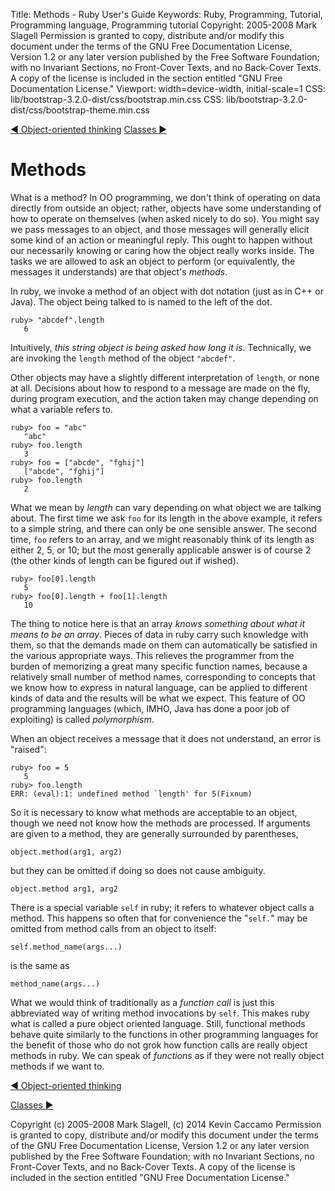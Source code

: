 Title: Methods - Ruby User's Guide
Keywords: Ruby, Programming, Tutorial, Programming language, Programming tutorial
Copyright: 2005-2008 Mark Slagell
           Permission is granted to copy, distribute and/or modify this document under the terms of the GNU Free Documentation License, Version 1.2 or any later version published by the Free Software Foundation; with no Invariant Sections, no Front-Cover Texts, and no Back-Cover Texts.
           A copy of the license is included in the section entitled "GNU Free Documentation License."
Viewport: width=device-width, initial-scale=1
CSS: lib/bootstrap-3.2.0-dist/css/bootstrap.min.css
CSS: lib/bootstrap-3.2.0-dist/css/bootstrap-theme.min.css

<div class="container">
<!-- Previous page -->
<a href="oothinking.html" class="btn btn-default">&#9668; Object-oriented thinking</a>
<!-- Next page -->
<a href="classes.html" class="btn btn-default">Classes &#9658;</a>

Methods
=======

What is a method? In OO programming, we don't think of
operating on data directly from outside an object; rather, objects
have some understanding of how to operate on themselves (when asked
nicely to do so). You might say we pass messages to an object,
and those messages will generally elicit some kind of an action or
meaningful reply. This ought to happen without our necessarily
knowing or caring how the object really works inside. The tasks
we are allowed to ask an object to perform (or equivalently, the
messages it understands) are that object's *methods*.

In ruby, we invoke a method of an object with dot notation (just as
in C++ or Java). The object being talked to is named to the left
of the dot.

    ruby> "abcdef".length
       6

Intuitively, *this string object is being asked how long it
is*.  Technically, we are invoking the `length` method
of the object `"abcdef"`.

Other objects may have a slightly different interpretation of
`length`, or none at all.  Decisions about how to respond
to a message are made on the fly, during program execution, and the
action taken may change depending on what a variable refers to.

    ruby> foo = "abc"
       "abc"
    ruby> foo.length
       3
    ruby> foo = ["abcde", "fghij"]
       ["abcde", "fghij"]
    ruby> foo.length
       2

What we mean by *length* can vary depending on what object
we are talking about.  The first time we ask `foo` for its
length in the above example, it refers to a simple string, and there
can only be one sensible answer.  The second time, `foo`
refers to an array, and we might reasonably think of its length
as either 2, 5, or 10; but the most generally applicable answer is of
course 2 (the other kinds of length can be figured out if wished).

    ruby> foo[0].length
       5
    ruby> foo[0].length + foo[1].length
       10

The thing to notice here is that an array *knows something about
what it means to be an array*.  Pieces of data in ruby carry such
knowledge with them, so that the demands made on them can
automatically be satisfied in the various appropriate ways.  This
relieves the programmer from the burden of memorizing a great many
specific function names, because a relatively small number of method
names, corresponding to concepts that we know how to express in
natural language, can be applied to different kinds of data and the
results will be what we expect.  This feature of OO programming
languages (which, IMHO, Java has done a poor job of exploiting) is
called *polymorphism*.

When an object receives a message that it does not understand, an
error is "raised":

    ruby> foo = 5
       5
    ruby> foo.length
    ERR: (eval):1: undefined method `length' for 5(Fixnum)

So it is necessary to know what methods are acceptable to an object,
though we need not know how the methods are processed.
If arguments are given to a method, they are generally surrounded by
parentheses,

    object.method(arg1, arg2)

but they can be omitted if doing so does not cause ambiguity.

    object.method arg1, arg2

There is a special variable `self` in ruby; it refers to
whatever object calls a method.  This happens so often that for
convenience the "`self.`" may be omitted from method calls from
an object to itself:

    self.method_name(args...)

is the same as

    method_name(args...)

What we would think of traditionally as a *function call* is
just this abbreviated way of writing method invocations by
`self`.  This makes ruby what is called a pure object
oriented language.  Still, functional methods behave quite
similarly to the functions in other programming languages for the
benefit of those who do not grok how function calls are really object
methods in ruby.  We can speak of *functions* as if they
were not really object methods if we want to.

<!-- Previous page -->
<a href="oothinking.html" class="btn btn-default">&#9668; Object-oriented thinking</a>
<!-- Next page -->
<a href="classes.html" class="btn btn-default">Classes &#9658;</a>

Copyright (c) 2005-2008 Mark Slagell, (c) 2014 Kevin Caccamo
Permission is granted to copy, distribute and/or modify this document under the terms of the GNU Free Documentation License, Version 1.2 or any later version published by the Free Software Foundation; with no Invariant Sections, no Front-Cover Texts, and no Back-Cover Texts.
A copy of the license is included in the section entitled "GNU Free Documentation License."

</div>
<script src="lib/jquery-1.11.1.min.js"></script>
<script src="lib/bootstrap-3.2.0-dist/js/bootstrap.min.js"></script>
<script src="kbdnav.js"></script>
